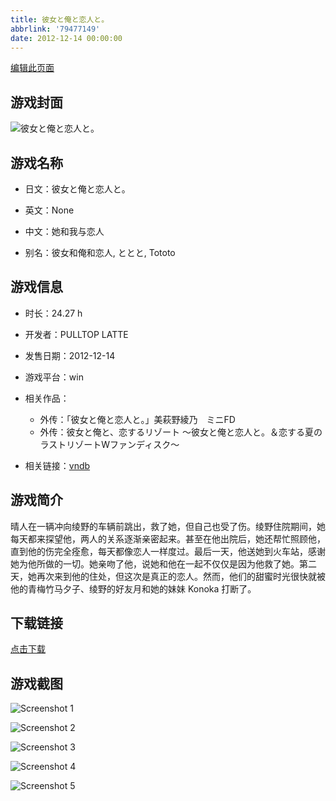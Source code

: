 ```yaml
---
title: 彼女と俺と恋人と。
abbrlink: '79477149'
date: 2012-12-14 00:00:00
---
```

[编辑此页面](https://github.com/ACG-3/ADV3-source/blob/main/source/_posts/games/%E5%BD%BC%E5%A5%B3%E3%81%A8%E4%BF%BA%E3%81%A8%E6%81%8B%E4%BA%BA%E3%81%A8%E3%80%82.md)

## 游戏封面

![彼女と俺と恋人と。](https%3A//pan.timero.xyz/onedrive/img_lib_001/%E5%BD%BC%E5%A5%B3%E3%81%A8%E4%BF%BA%E3%81%A8%E6%81%8B%E4%BA%BA%E3%81%A8%E3%80%82_cover.avif)


## 游戏名称

- 日文：彼女と俺と恋人と。
- 英文：None
- 中文：她和我与恋人

- 别名：彼女和俺和恋人, ととと, Tototo


## 游戏信息

- 时长：24.27 h
- 开发者：PULLTOP LATTE
- 发售日期：2012-12-14
- 游戏平台：win
- 相关作品：
   - 外传：「彼女と俺と恋人と。」美萩野綾乃　ミニFD
   - 外传：彼女と俺と、恋するリゾート ～彼女と俺と恋人と。＆恋する夏のラストリゾートWファンディスク～

- 相关链接：[vndb](https://vndb.org/v10972)


## 游戏简介

晴人在一辆冲向绫野的车辆前跳出，救了她，但自己也受了伤。绫野住院期间，她每天都来探望他，两人的关系逐渐亲密起来。甚至在他出院后，她还帮忙照顾他，直到他的伤完全痊愈，每天都像恋人一样度过。最后一天，他送她到火车站，感谢她为他所做的一切。她亲吻了他，说她和他在一起不仅仅是因为他救了她。第二天，她再次来到他的住处，但这次是真正的恋人。然而，他们的甜蜜时光很快就被他的青梅竹马夕子、绫野的好友月和她的妹妹 Konoka 打断了。




## 下载链接

[点击下载](https://pan.timero.xyz/onedrive/adv_lib_001/%E5%BD%BC%E5%A5%B3%E3%81%A8%E4%BF%BA%E3%81%A8%E6%81%8B%E4%BA%BA%E3%81%A8%E3%80%82)


## 游戏截图


![Screenshot 1](https%3A//pan.timero.xyz/onedrive/img_lib_001/%E5%BD%BC%E5%A5%B3%E3%81%A8%E4%BF%BA%E3%81%A8%E6%81%8B%E4%BA%BA%E3%81%A8%E3%80%82_Screenshot_1.avif)

![Screenshot 2](https%3A//pan.timero.xyz/onedrive/img_lib_001/%E5%BD%BC%E5%A5%B3%E3%81%A8%E4%BF%BA%E3%81%A8%E6%81%8B%E4%BA%BA%E3%81%A8%E3%80%82_Screenshot_2.avif)

![Screenshot 3](https%3A//pan.timero.xyz/onedrive/img_lib_001/%E5%BD%BC%E5%A5%B3%E3%81%A8%E4%BF%BA%E3%81%A8%E6%81%8B%E4%BA%BA%E3%81%A8%E3%80%82_Screenshot_3.avif)

![Screenshot 4](https%3A//pan.timero.xyz/onedrive/img_lib_001/%E5%BD%BC%E5%A5%B3%E3%81%A8%E4%BF%BA%E3%81%A8%E6%81%8B%E4%BA%BA%E3%81%A8%E3%80%82_Screenshot_4.avif)

![Screenshot 5](https%3A//pan.timero.xyz/onedrive/img_lib_001/%E5%BD%BC%E5%A5%B3%E3%81%A8%E4%BF%BA%E3%81%A8%E6%81%8B%E4%BA%BA%E3%81%A8%E3%80%82_Screenshot_5.avif)


